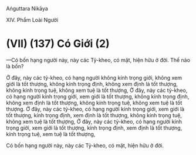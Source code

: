 Aṅguttara Nikāya

XIV. Phẩm Loài Người

# (VII) (137) Có Giới (2)

—Có bốn hạng người này, này các Tỷ-kheo, có mặt, hiện hữu ở đời. Thế nào là bốn?

Ở đây, này các tỷ-kheo, có hạng người không kính trọng giới, không xem giới là tốt thượng, không kính trọng định, không xem định là tốt thượng, không kính trọng tuệ, không xem tuệ là tốt thượng, Ở đây, này các tỷ-kheo, có hạng người kính trọng giới, xem giới là tốt thượng, không kính trọng định, không xem định là tốt thượng, không kính trọng tuệ, không xem tuệ là tốt thượng. Ở đây, này các tỷ-kheo, có hạng người kính trọng giới, xem giới là tốt thượng, kính trọng định, xem định là tốt thượng, không kính trọng tuệ, không xem tuệ là tốt thượng, Ở đây, này các tỷ-kheo, có hạng người kính trọng giới, xem giới là tốt thượng, kính trọng định, xem định là tốt thượng, kính trọng tuệ, xem tuệ là tốt thượng,

Có bốn hạng người này, này các Tỷ-kheo, có mặt, hiện hữu ở đời.

